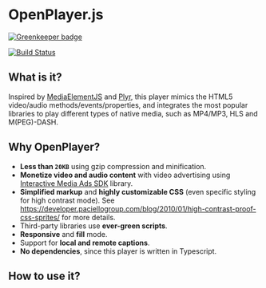 # OpenPlayer.js

[![Greenkeeper badge](https://badges.greenkeeper.io/rafa8626/openplayer.svg)](https://greenkeeper.io/)

[![Build Status](https://travis-ci.org/rafa8626/openplayer.svg?branch=master)](https://travis-ci.org/rafa8626/openplayer)

## What is it?

Inspired by [MediaElementJS](http://mediaelementjs.com) and [Plyr](https://plyr.io/), this player mimics the HTML5 video/audio methods/events/properties, and integrates the most popular libraries to play different types of native media, such as MP4/MP3, HLS and M(PEG)-DASH.

## Why OpenPlayer?

* **Less than `20KB`** using gzip compression and minification.
* **Monetize video and audio content** with video advertising using [Interactive Media Ads SDK](https://developers.google.com/interactive-media-ads/) library.
* **Simplified markup** and **highly customizable CSS** (even specific styling for high contrast mode). See https://developer.paciellogroup.com/blog/2010/01/high-contrast-proof-css-sprites/ for more details.
* Third-party libraries use **ever-green scripts**.
* **Responsive** and **fill** mode.
* Support for **local and remote captions**.
* **No dependencies**, since this player is written in Typescript.

## How to use it?
